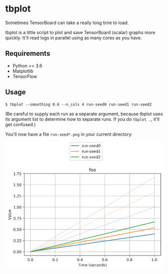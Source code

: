 # tbplot

Sometimes TensorBoard can take a really long time to load.

tbplot is a little script to plot and save TensorBoard (scalar) graphs more quickly.
It'll read logs in parallel using as many cores as you have.

## Requirements

* Python >= 3.6 
* Matplotlib
* TensorFlow

## Usage

```
$ tbplot --smoothing 0.6 --n_cols 4 run-seed0 run-seed1 run-seed2
```

(Be careful to supply each run as a separate argument, because tbplot
uses its argument list to determine how to separate runs.
If you do `tbplot .`, it'll get confused.)

You'll now have a file `run-seed*.png` in your current directory:

![](demo/run-seed*.png)
